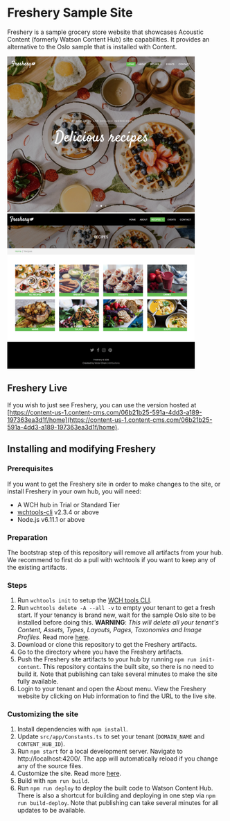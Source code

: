 # Freshery Sample Site
Freshery is a sample grocery store website that showcases Acoustic Content (formerly Watson Content Hub) site capabilities. It provides an alternative to the Oslo sample that is installed with Content.

<img src="/screenshots/screenshot-home.png?raw=true" width="433" title="Freshery home page" alt="Freshery home page"/> <img src="/screenshots/screenshot-recipes.png?raw=true" width="433" title="Freshery recipes page" alt="Freshery recipes page"/>

## Freshery Live

If you wish to just see Freshery, you can use the version hosted at [https://content-us-1.content-cms.com/06b21b25-591a-4dd3-a189-197363ea3d1f/home](https://content-us-1.content-cms.com/06b21b25-591a-4dd3-a189-197363ea3d1f/home).

## Installing and modifying Freshery

### Prerequisites

If you want to get the Freshery site in order to make changes to the site, or install Freshery in your own hub, you will need:

* A WCH hub in Trial or Standard Tier
* [wchtools-cli](https://github.com/ibm-wch/wchtools-cli) v2.3.4 or above
* Node.js v6.11.1 or above

### Preparation

The bootstrap step of this repository will remove all artifacts from your hub. We recommend to first do a pull with wchtools if you want to keep any of the existing artifacts.

### Steps

1. Run `wchtools init` to setup the [WCH tools CLI](https://github.com/ibm-wch/wchtools-cli#getting-started).
2. Run `wchtools delete -A --all -v` to empty your tenant to get a fresh start. If your tenancy is brand new, wait for the sample Oslo site to be installed before doing this. **WARNING**: _This will delete all your tenant's Content, Assets, Types, Layouts, Pages, Taxonomies and Image Profiles._ Read more [here](https://github.com/ibm-wch/wchtools-cli#deleting-all-instances-of-a-specified-artifact-type-or-all-instances-of-all-artifact-types).
3. Download or clone this repository to get the Freshery artifacts.
4. Go to the directory where you have the Freshery artifacts.
5. Push the Freshery site artifacts to your hub by running `npm run init-content`. This repository contains the built site, so there is no need to build it. Note that publishing can take several minutes to make the site fully available.
6. Login to your tenant and open the About menu. View the Freshery website by clicking on Hub information to find the URL to the live site.

### Customizing the site

1. Install dependencies with `npm install`.
2. Update `src/app/Constants.ts` to set your tenant (`DOMAIN_NAME` and `CONTENT_HUB_ID`).
3. Run `npm start` for a local development server. Navigate to http://localhost:4200/. The app will automatically reload if you change any of the source files.
4. Customize the site. Read more [here](https://developer.ibm.com/customer-engagement/docs/wch/developing-your-own-website/).
5. Build with `npm run build`.
6. Run `npm run deploy` to deploy the built code to Watson Content Hub. There is also a shortcut for building and deploying in one step via `npm run build-deploy`. Note that publishing can take several minutes for all updates to be available.
